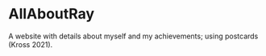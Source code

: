 # AllAboutRay

A website with details about myself and my achievements; using postcards (Kross 2021).
